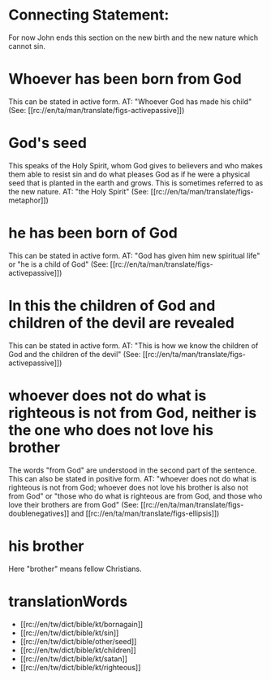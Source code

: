 # Connecting Statement:

For now John ends this section on the new birth and the new nature which cannot sin.

# Whoever has been born from God

This can be stated in active form. AT: "Whoever God has made his child" (See: [[rc://en/ta/man/translate/figs-activepassive]])

# God's seed

This speaks of the Holy Spirit, whom God gives to believers and who makes them able to resist sin and do what pleases God as if he were a physical seed that is planted in the earth and grows. This is sometimes referred to as the new nature. AT: "the Holy Spirit" (See: [[rc://en/ta/man/translate/figs-metaphor]])

# he has been born of God

This can be stated in active form. AT: "God has given him new spiritual life" or "he is a child of God" (See: [[rc://en/ta/man/translate/figs-activepassive]])

# In this the children of God and children of the devil are revealed

This can be stated in active form. AT: "This is how we know the children of God and the children of the devil" (See: [[rc://en/ta/man/translate/figs-activepassive]])

# whoever does not do what is righteous is not from God, neither is the one who does not love his brother

The words "from God" are understood in the second part of the sentence. This can also be stated in positive form.  AT: "whoever does not do what is righteous is not from God; whoever does not love his brother is also not from God" or "those who do what is righteous are from God, and those who love their brothers are from God" (See: [[rc://en/ta/man/translate/figs-doublenegatives]] and [[rc://en/ta/man/translate/figs-ellipsis]])

# his brother

Here "brother" means fellow Christians.

# translationWords

* [[rc://en/tw/dict/bible/kt/bornagain]]
* [[rc://en/tw/dict/bible/kt/sin]]
* [[rc://en/tw/dict/bible/other/seed]]
* [[rc://en/tw/dict/bible/kt/children]]
* [[rc://en/tw/dict/bible/kt/satan]]
* [[rc://en/tw/dict/bible/kt/righteous]]